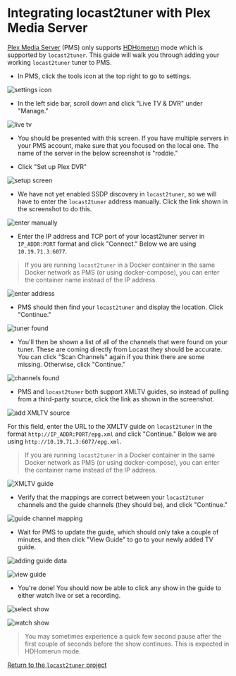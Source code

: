 # Integrating locast2tuner with Plex Media Server

[Plex Media Server](https://www.plex.tv/) (PMS) only supports [HDHomerun](https://www.silicondust.com/) mode which is supported by `locast2tuner`.  This guide will walk you through adding your working `locast2tuner` tuner to PMS.

* In PMS, click the tools icon at the top right to go to settings. 

![settings icon](images/01_plex-01.png)

* In the left side bar, scroll down and click "Live TV & DVR" under "Manage."

![live tv](images/01_plex-02.png)

* You should be presented with this screen. If you have multiple servers in your PMS account, make sure that you focused on the local one. The name of the server in the below screenshot is "roddie." 

* Click "Set up Plex DVR"

![setup screen](images/01_plex-03.png)

* We have not yet enabled SSDP discovery in `locast2tuner`, so we will have to enter the `locast2tuner` address manually.  Click the link shown in the screenshot to do this.

![enter manually](images/01_plex-04.png)

* Enter the IP address and TCP port of your locast2tuner server in `IP_ADDR:PORT` format and click "Connect."  Below we are using `10.19.71.3:6077`.

> If you are running `locast2tuner` in a Docker container in the same Docker network as PMS (or using docker-compose), you can enter the container name instead of the IP address.

![enter address](images/01_plex-05.png)

* PMS should then find your `locast2tuner` and display the location.  Click "Continue."

![tuner found](images/01_plex-06.png)

* You'll then be shown a list of all of the channels that were found on your tuner. These are coming directly from Locast they should be accurate. You can click "Scan Channels" again if you think there are some missing.  Otherwise, click "Continue."

![channels found](images/01_plex-07.png)

* PMS and `locast2tuner` both support XMLTV guides, so instead of pulling from a third-party source, click the link as shown in the screenshot.

![add XMLTV source](images/01_plex-08.png)

For this field, enter the URL to the XMLTV guide on `locast2tuner` in the format `http://IP_ADDR:PORT/epg.xml` and click "Continue."  Below we are using `http://10.19.71.3:6077/epg.xml`.

> If you are running `locast2tuner` in a Docker container in the same Docker network as PMS (or using docker-compose), you can enter the container name instead of the IP address.

![XMLTV guide](images/01_plex-09.png)

* Verify that the mappings are correct between your `locast2tuner` channels and the guide channels (they should be), and click "Continue."

![guide channel mapping](images/01_plex-10.png)

* Wait for PMS to update the guide, which should only take a couple of minutes, and then click "View Guide" to go to your newly added TV guide.

![adding guide data](images/01_plex-11.png)

![view guide](images/01_plex-12.png)

* You're done!  You should now be able to click any show in the guide to either watch live or set a recording.

![select show](images/01_plex-13.png)

![watch show](images/01_plex-14.png)

> You may sometimes experience a quick few second pause after the first couple of seconds before the show continues.  This is expected in HDHomerun mode.

[Return to the `locast2tuner` project](https://github.com/wouterdebie/locast2tuner)